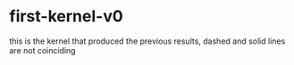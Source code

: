# first-kernel-v0
this is the kernel that produced the previous results, dashed and solid lines are not coinciding

